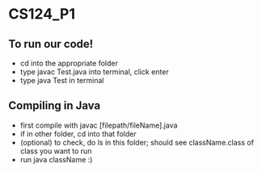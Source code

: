 # CS124_P1

## To run our code!
- cd into the appropriate folder
-  type javac Test.java into terminal, click enter
  - type java Test in terminal

## Compiling in Java
- first compile with javac [filepath/fileName].java
- if in other folder, cd into that folder
- (optional) to check, do ls in this folder; should see className.class of class you want to run
- run java className :)